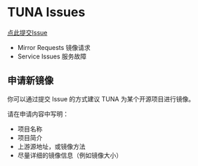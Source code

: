 # TUNA Issues

[点此提交Issue](https://github.com/SCU-MingYuan/issues/issues/new)

- Mirror Requests 镜像请求
- Service Issues 服务故障

## 申请新镜像

你可以通过提交 Issue 的方式建议 TUNA 为某个开源项目进行镜像。

请在申请内容中写明：
- 项目名称
- 项目简介
- 上游源地址，或镜像方法
- 尽量详细的镜像信息（例如镜像大小）

